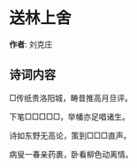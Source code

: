 # 送林上舍

**作者**: 刘克庄

## 诗词内容

□传纸贵洛阳城，畴昔推高月旦评。

下笔□□□□□，举幡亦足唱诸生。

诗如东野无高论，策到□□□直声。

病叟一春亲药裹，卧看柳色动离情。

